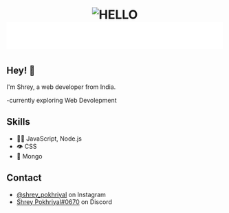 <h1 align="center">
  <img src="https://www.sellercommunity.com/t5/image/serverpage/image-id/1799i260EF3229A56D6C3?v=1.0" alt="HELLO"/>
  <img src="https://github.com/Shrey-Pokhriyal/Shrey-Pokhriyal/blob/master/name.svg" alt="Shrey Pokhriyal" />
</h1>

## Hey! 👋
I'm Shrey, a web developer from India.

-currently exploring Web Devolepment

## Skills
- 👨‍💻 JavaScript, Node.js
- 👁️ CSS
- 💽 Mongo

## Contact
- [@shrey_pokhriyal](https://www.instagram.com/shrey_pokhriyal) on Instagram
- [Shrey Pokhriyal#0670](./) on Discord
